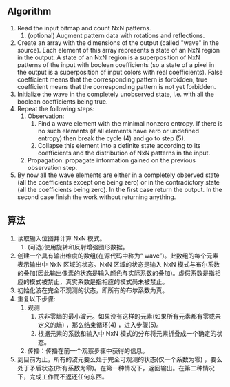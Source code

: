 ## Algorithm

1. Read the input bitmap and count NxN patterns.
    1. (optional) Augment pattern data with rotations and reflections.
2. Create an array with the dimensions of the output (called "wave" in the source). Each element of this array represents a state of an NxN region in the output. A state of an NxN region is a superposition of NxN patterns of the input with boolean coefficients (so a state of a pixel in the output is a superposition of input colors with real coefficients). False coefficient means that the corresponding pattern is forbidden, true coefficient means that the corresponding pattern is not yet forbidden.
3. Initialize the wave in the completely unobserved state, i.e. with all the boolean coefficients being true.
4. Repeat the following steps:
    1. Observation:
       1. Find a wave element with the minimal nonzero entropy. If there is no such elements (if all elements have zero or undefined entropy) then break the cycle (4) and go to step (5).
       2. Collapse this element into a definite state according to its coefficients and the distribution of NxN patterns in the input.
    2. Propagation: propagate information gained on the previous observation step.
5. By now all the wave elements are either in a completely observed state (all the coefficients except one being zero) or in the contradictory state (all the coefficients being zero). In the first case return the output. In the second case finish the work without returning anything.

## 算法

1. 读取输入位图并计算 NxN 模式。
   1. (可选)使用旋转和反射增强图形数据。
2. 创建一个具有输出维度的数组(在源代码中称为“ wave”)。此数组的每个元素表示输出中 NxN 区域的状态。NxN 区域的状态是输入 NxN 模式与布尔系数的叠加(因此输出像素的状态是输入颜色与实际系数的叠加)。虚假系数是指相应的模式被禁止，真实系数是指相应的模式尚未被禁止。
3. 初始化波在完全不观测的状态，即所有的布尔系数为真。
4. 重复以下步骤:
   1. 观测
      1. 求非零熵的最小波元。如果没有这样的元素(如果所有元素都有零或未定义的熵) ，那么结束循环(4) ，进入步骤(5)。
      2. 根据元素的系数和输入中 NxN 模式的分布将元素折叠成一个确定的状态。
   2. 传播：传播在前一个观察步骤中获得的信息。
5. 到目前为止，所有的波元要么处于完全可观测的状态(仅一个系数为零) ，要么处于矛盾状态(所有系数为零)。在第一种情况下，返回输出。在第二种情况下，完成工作而不返还任何东西。